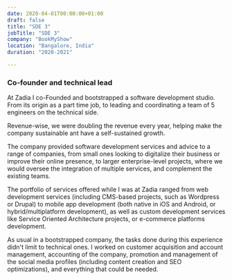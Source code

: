 ```yaml
---
date: 2020-04-01T00:00:00+01:00
draft: false
title: "SDE 3"
jobTitle: "SDE 3"
company: "BookMyShow"
location: "Bangalore, India"
duration: "2020-2021"

---
```


### Co-founder and technical lead

At Zadia I co-Founded and bootstrapped a software development studio. From its origin as a part time job, to leading and coordinating a team of 5 engineers on the technical side. 

Revenue-wise, we were doubling the revenue every year, helping make the company sustainable ant have a self-sustained growth.

The company provided software development services and advice to a range of companies, from small ones looking to digitalize their business or improve their online presence, to larger enterprise-level projects, where we would oversee the integration of multiple services, and complement the existing teams.

The portfolio of services offered while I was at Zadia ranged from web development services (including CMS-based projects, such as Wordpress or Drupal) to mobile app development (both native in iOS and Android, or hybrid/multiplatform development), as well as custom development services like Service Oriented Architecture projects, or e-commerce platforms development.

As usual in a bootstrapped company, the tasks done during this experience didn't limit to technical ones. I worked on customer acquisition and account management, accounting of the company, promotion and management of the social media profiles (including content creation and SEO optimizations), and everything that could be needed.


